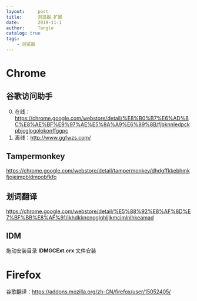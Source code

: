 ```yaml
---
layout:     post
title:      浏览器 扩展
date:       2019-11-1
author:     Tangle
catalog: true
tags:
    - 浏览器
---
```


# Chrome

## 谷歌访问助手

0. 在线：<https://chrome.google.com/webstore/detail/%E8%B0%B7%E6%AD%8C%E8%AE%BF%E9%97%AE%E5%8A%A9%E6%89%8B/fjbknnledpckpbjcglogolokonffggpc>
0. 离线：<http://www.ggfwzs.com/>

## Tampermonkey

<https://chrome.google.com/webstore/detail/tampermonkey/dhdgffkkebhmkfjojejmpbldmpobfkfo>

## 划词翻译

<https://chrome.google.com/webstore/detail/%E5%88%92%E8%AF%8D%E7%BF%BB%E8%AF%91/ikhdkkncnoglghljlkmcimlnlhkeamad>

## IDM

拖动安装目录 **IDMGCExt.crx** 文件安装

# Firefox

谷歌翻译：<https://addons.mozilla.org/zh-CN/firefox/user/15052405/>
